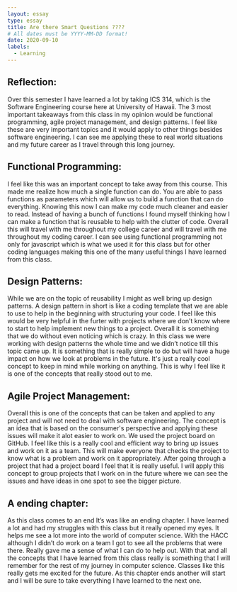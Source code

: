 ```yaml
---
layout: essay
type: essay
title: Are there Smart Questions ????
# All dates must be YYYY-MM-DD format!
date: 2020-09-10
labels:
  - Learning
---
```

## Reflection:
Over this semester I have learned a lot by taking ICS 314, which is the Software Engineering course here at University of Hawaii. The 3 most important takeaways from this class in my opinion would be functional programming, agile project management, and design patterns. I feel like these are very important topics and it would apply to other things besides software engineering. I can see me applying these to real world situations and my future career as I travel through this long journey.

## Functional Programming:
I feel like this was an important concept to take away from this course. This made me realize how much a single function can do. You are able to pass functions as parameters which will allow us to build a function that can do everything. Knowing this now I can make my code much cleaner and easier to read. Instead of having a bunch of functions I found myself thinking how I can make a function that is reusable to help with the clutter of code. Overall this will travel with me throughout my college career and will travel with me throughout my coding career. I can see using functional programming not only for javascript which is what we used it for this class but for other coding languages making this one of the many useful things I have learned from this class.

## Design Patterns:
While we are on the topic of reusability I might as well bring up design patterns. A design pattern in short is like a coding template that we are able to use to help in the beginning with structuring your code. I feel like this would be very helpful in the furter with projects where we don’t know where to start to help implement new things to a project. Overall it is something that we do without even noticing which is crazy. In this class we were working with design patterns the whole time and we didn’t notice till this topic came up. It is something that is really simple to do but will have a huge impact on how we look at problems in the future. It's just a really cool concept to keep in mind while working on anything. This is why I feel like it is one of the concepts that really stood out to me. 

## Agile Project Management:
Overall this is one of the concepts that can be taken and applied to any project and will not need to deal with software engineering. The concept is an idea that is based on the consumer's perspective and applying these issues will make it alot easier to work on. We used the project board on GitHub. I feel like this is a really cool and efficient way to bring up issues and work on it as a team. This will make everyone that checks the project to know what is a problem and work on it appropriately. After going through a project that had a project board I feel that it is really useful. I will apply this concept to group projects that I work on in the future where we can see the issues and have ideas in one spot to see the bigger picture.

## A ending chapter:
As this class comes to an end It’s was like an ending chapter. I have learned a lot and had my struggles with this class but it really opened my eyes. It helps me see a lot more into the world of computer science. With the HACC although I didn’t do work on a team I got to see all the problems that were there. Really gave me a sense of what I can do to help out. With that and all the concepts that I have learned from this class really is  something that I will remember for the rest of my journey in computer science. Classes like this really gets me excited for the future. As this chapter ends another will start and I will be sure to take everything I have learned to the next one.
